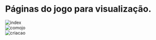 # Páginas do jogo para visualização.
![index](https://github.com/Adriel025/Pagina.html/assets/111098428/9487c0e8-fd59-48c1-93f3-29c8c2b9b32c)
<br>
![comojo](https://github.com/Adriel025/Pagina.html/assets/111098428/a764d1ef-154d-4295-8a44-22922333e3ea)
<br>
![criacao](https://github.com/Adriel025/Pagina.html/assets/111098428/eabd8aea-88f0-4de7-94d3-a6549d731aba)
<br>
